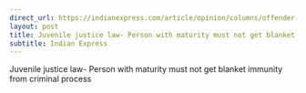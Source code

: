 ```yaml
---
direct_url: https://indianexpress.com/article/opinion/columns/offender-vs-offence-juvenile-justice-bill-8293489/
layout: post
title: Juvenile justice law- Person with maturity must not get blanket immunity from criminal process
subtitle: Indian Express
---
```


Juvenile justice law- Person with maturity must not get blanket immunity from criminal process